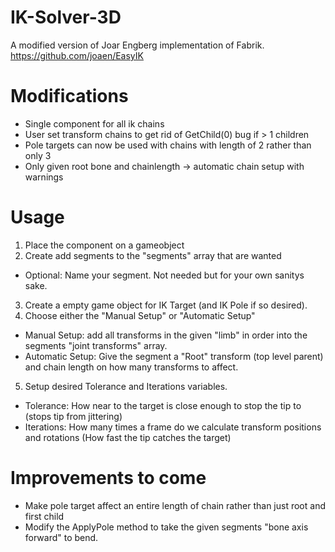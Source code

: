 # IK-Solver-3D

A modified version of Joar Engberg implementation of Fabrik.
https://github.com/joaen/EasyIK

# Modifications

- Single component for all ik chains
- User set transform chains to get rid of GetChild(0) bug if > 1 children
- Pole targets can now be used with chains with length of 2 rather than only 3
- Only given root bone and chainlength -> automatic chain setup with warnings

# Usage

1. Place the component on a gameobject 
2. Create add segments to the "segments" array that are wanted
  - Optional: Name your segment. Not needed but for your own sanitys sake. 
3. Create a empty game object for IK Target (and IK Pole if so desired).
4. Choose either the "Manual Setup" or "Automatic Setup"
  - Manual Setup: add all transforms in the given "limb" in order into the segments "joint transforms" array.
  - Automatic Setup: Give the segment a "Root" transform (top level parent) and chain length on how many transforms to affect. 
5. Setup desired Tolerance and Iterations variables. 
  - Tolerance: How near to the target is close enough to stop the tip to (stops tip from jittering)
  - Iterations: How many times a frame do we calculate transform positions and rotations (How fast the tip catches the target)
  
 # Improvements to come
 
 - Make pole target affect an entire length of chain rather than just root and first child
 - Modify the ApplyPole method to take the given segments "bone axis forward" to bend. 
